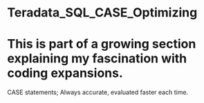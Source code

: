 # Teradata_SQL_CASE_Optimizing
# This is part of a growing section explaining my fascination with coding expansions.
CASE statements; Always accurate, evaluated faster each time.
